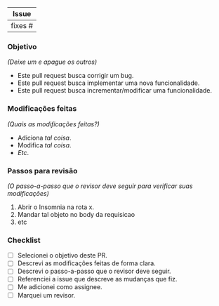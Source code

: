 |  Issue  |
| :-----: |
| fixes # |

### Objetivo

_(Deixe um e apague os outros)_

- Este pull request busca corrigir um bug.
- Este pull request busca implementar uma nova funcionalidade.
- Este pull request busca incrementar/modificar uma funcionalidade.

### Modificações feitas

_(Quais as modificações feitas?)_

- Adiciona _tal coisa_.
- Modifica _tal coisa_.
- _Etc_.

### Passos para revisão

_(O passo-a-passo que o revisor deve seguir para verificar suas modificações)_

1. Abrir o Insomnia na rota x.
2. Mandar tal objeto no body da requisicao
3. etc

### Checklist

- [ ] Selecionei o objetivo deste PR.
- [ ] Descrevi as modificações feitas de forma clara.
- [ ] Descrevi o passo-a-passo que o revisor deve seguir.
- [ ] Referenciei a issue que descreve as mudanças que fiz.
- [ ] Me adicionei como assignee.
- [ ] Marquei um revisor.
